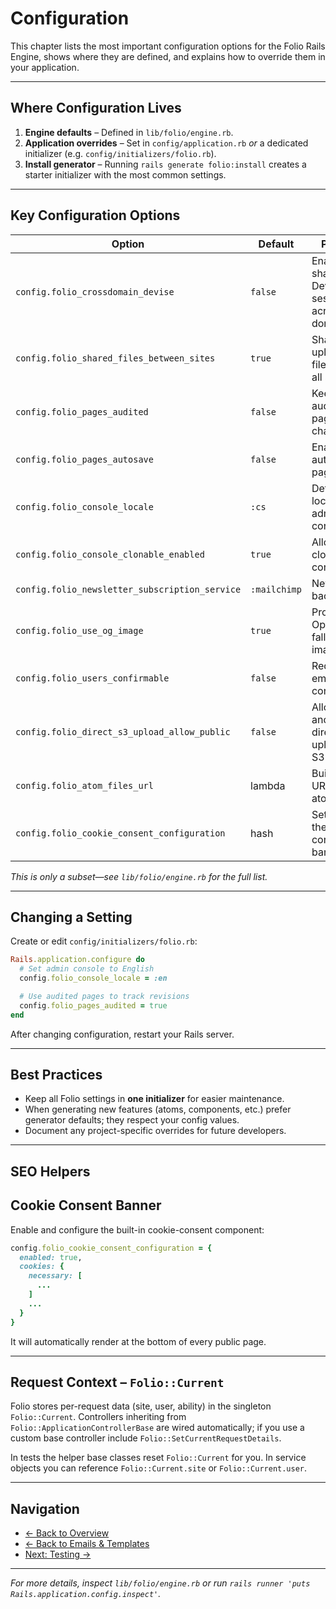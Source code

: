 # Configuration

This chapter lists the most important configuration options for the Folio Rails Engine, shows where they are defined, and explains how to override them in your application.

---

## Where Configuration Lives

1. **Engine defaults** – Defined in `lib/folio/engine.rb`.
2. **Application overrides** – Set in `config/application.rb` *or* a dedicated initializer (e.g. `config/initializers/folio.rb`).
3. **Install generator** – Running `rails generate folio:install` creates a starter initializer with the most common settings.

---

## Key Configuration Options

| Option | Default | Purpose |
|--------|---------|---------|
| `config.folio_crossdomain_devise` | `false` | Enable shared Devise sessions across sub-domains |
| `config.folio_shared_files_between_sites` | `true` | Share uploaded files among all sites |
| `config.folio_pages_audited` | `false` | Keep an audit trail of page changes |
| `config.folio_pages_autosave` | `false` | Enable autosave in page forms |
| `config.folio_console_locale` | `:cs` | Default locale in admin console |
| `config.folio_console_clonable_enabled` | `true` | Allow record cloning in console |
| `config.folio_newsletter_subscription_service` | `:mailchimp` | Newsletter backend |
| `config.folio_use_og_image` | `true` | Provide OpenGraph fallback image |
| `config.folio_users_confirmable` | `false` | Require email confirmation |
| `config.folio_direct_s3_upload_allow_public` | `false` | Allow anonymous direct uploads to S3 |
| `config.folio_atom_files_url` | lambda | Builds file URLs inside atoms |
| `config.folio_cookie_consent_configuration` | hash | Settings for the cookie-consent banner |

*This is only a subset—see `lib/folio/engine.rb` for the full list.*

---

## Changing a Setting

Create or edit `config/initializers/folio.rb`:

```ruby
Rails.application.configure do
  # Set admin console to English
  config.folio_console_locale = :en

  # Use audited pages to track revisions
  config.folio_pages_audited = true
end
```

After changing configuration, restart your Rails server.

---

## Best Practices

- Keep all Folio settings in **one initializer** for easier maintenance.
- When generating new features (atoms, components, etc.) prefer generator defaults; they respect your config values.
- Document any project-specific overrides for future developers.

---

## SEO Helpers

## Cookie Consent Banner
Enable and configure the built-in cookie-consent component:
```ruby
config.folio_cookie_consent_configuration = {
  enabled: true,
  cookies: {
    necessary: [
      ...
    ]
    ...
  }
}
```
It will automatically render at the bottom of every public page.

---

## Request Context – `Folio::Current`

Folio stores per-request data (site, user, ability) in the singleton `Folio::Current`.
Controllers inheriting from `Folio::ApplicationControllerBase` are wired automatically; if you use a custom base controller include `Folio::SetCurrentRequestDetails`.

In tests the helper base classes reset `Folio::Current` for you. In service objects you can reference `Folio::Current.site` or `Folio::Current.user`.

---

## Navigation

- [← Back to Overview](overview.md)
- [← Back to Emails & Templates](emails.md)
- [Next: Testing →](testing.md) 

---

*For more details, inspect `lib/folio/engine.rb` or run `rails runner 'puts Rails.application.config.inspect'`.* 
